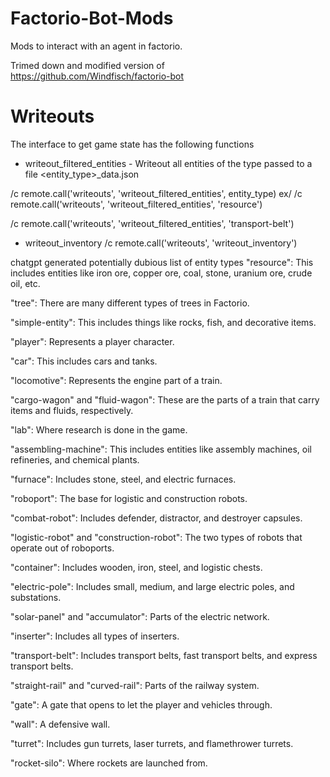 # Factorio-Bot-Mods

Mods to interact with an agent in factorio. 

Trimed down and modified version of https://github.com/Windfisch/factorio-bot

# Writeouts

The interface to get game state has the following functions
- writeout_filtered_entities - Writeout all entities of the type passed to a file <entity_type>_data.json

/c remote.call('writeouts', 'writeout_filtered_entities', entity_type) 
ex/
/c remote.call('writeouts', 'writeout_filtered_entities', 'resource') 

/c remote.call('writeouts', 'writeout_filtered_entities', 'transport-belt') 




- writeout_inventory
/c remote.call('writeouts', 'writeout_inventory') 


chatgpt generated potentially dubious list of entity types
"resource": This includes entities like iron ore, copper ore, coal, stone, uranium ore, crude oil, etc.

"tree": There are many different types of trees in Factorio.

"simple-entity": This includes things like rocks, fish, and decorative items.

"player": Represents a player character.

"car": This includes cars and tanks.

"locomotive": Represents the engine part of a train.

"cargo-wagon" and "fluid-wagon": These are the parts of a train that carry items and fluids, respectively.

"lab": Where research is done in the game.

"assembling-machine": This includes entities like assembly machines, oil refineries, and chemical plants.

"furnace": Includes stone, steel, and electric furnaces.

"roboport": The base for logistic and construction robots.

"combat-robot": Includes defender, distractor, and destroyer capsules.

"logistic-robot" and "construction-robot": The two types of robots that operate out of roboports.

"container": Includes wooden, iron, steel, and logistic chests.

"electric-pole": Includes small, medium, and large electric poles, and substations.

"solar-panel" and "accumulator": Parts of the electric network.

"inserter": Includes all types of inserters.

"transport-belt": Includes transport belts, fast transport belts, and express transport belts.

"straight-rail" and "curved-rail": Parts of the railway system.

"gate": A gate that opens to let the player and vehicles through.

"wall": A defensive wall.

"turret": Includes gun turrets, laser turrets, and flamethrower turrets.

"rocket-silo": Where rockets are launched from.
